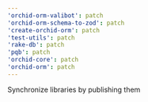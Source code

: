```yaml
---
'orchid-orm-valibot': patch
'orchid-orm-schema-to-zod': patch
'create-orchid-orm': patch
'test-utils': patch
'rake-db': patch
'pqb': patch
'orchid-core': patch
'orchid-orm': patch
---
```


Synchronize libraries by publishing them
